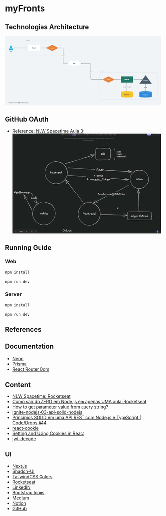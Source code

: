 # myFronts

## Technologies Architecture
![techs-arch](./.github/techs-arch.png)

## GitHub OAuth 
- Reference: [NLW Spacetime Aula 3:](https://github.com/rocketseat-education/nlw-12-spacetime-ignite)
![github-oauth](./.github/github-oauth.png)

## Running Guide

### Web
```
npm install
```
```
npm run dev
```

### Server
```
npm install
```
```
npm run dev
```

## References

## Documentation
- [Neon](https://neon.tech/docs/introduction)
- [Prisma](https://www.prisma.io/docs)
- [React Router Dom](https://reactrouter.com/)

## Content
- [NLW Spacetime: Rocketseat](https://github.com/rocketseat-education/nlw-12-spacetime-ignite)
- [Como sair do ZERO em Node.js em apenas UMA aula: Rocketseat](https://www.youtube.com/watch?v=hHM-hr9q4mo)
- [How to get parameter value from query string?](https://stackoverflow.com/questions/35352638/how-to-get-parameter-value-from-query-string)
- [ignite-nodejs-03-api-solid-nodejs](https://github.com/rocketseat-education/ignite-nodejs-03-api-solid-nodejs)
- [Princípios SOLID em uma API REST com Node.js e TypeScript | Code/Drops #44](https://www.youtube.com/watch?v=vAV4Vy4jfkc)
- [react-cookie](https://github.com/bendotcodes/cookies/tree/main/packages/react-cookie)
- [Setting and Using Cookies in React](https://clerk.com/blog/setting-and-using-cookies-in-react?utm_source=www.google.com&utm_medium=referral&utm_campaign=none)
- [jwt-decode](https://github.com/auth0/jwt-decode)

## UI
- [NextJs](https://nextjs.org/)
- [Shadcn-UI](https://ui.shadcn.com/)
- [TailwindCSS Colors](https://tailwindcss.com/docs/customizing-colors)
- [Rocketseat](https://rocketseat.com.br)
- [LinkedIN](https://rocketseat.com.br)
- [Bootstrap Icons](https://icons.getbootstrap.com/)
- [Medium](https://medium.com/)
- [Notion](https://www.notion.so)
- [GitHub](https://github.com)